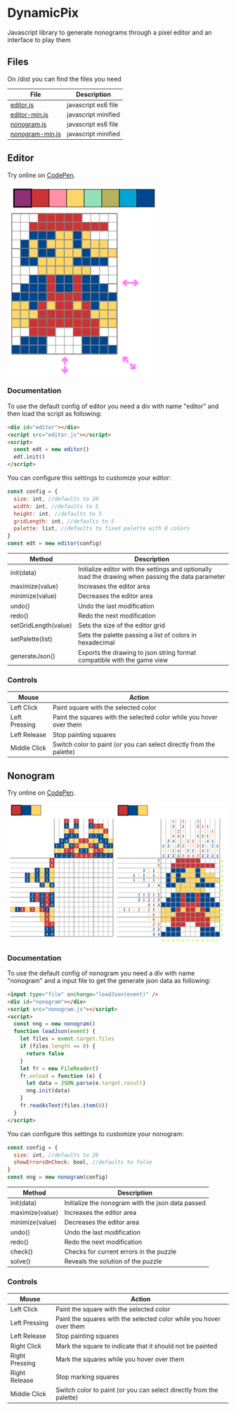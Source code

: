 # DynamicPix

Javascript library to generate nonograms through a pixel editor and an interface to play them

## Files

On /dist you can find the files you need

| File                                                                                          | Description         |
| --------------------------------------------------------------------------------------------- | ------------------- |
| [editor.js](/dist/editor.js)                                                                  | javascript es6 file |
| [editor-min.js](https://cdn.jsdelivr.net/gh/kazluBR/dynamicpix/dist/v1.0.0/editor-min.js)     | javascript minified |
| [nonogram.js](/dist/nonogram.js)                                                              | javascript es6 file |
| [nonogram-min.js](https://cdn.jsdelivr.net/gh/kazluBR/dynamicpix/dist/v1.0.0/nonogram-min.js) | javascript minified |

## Editor

Try online on [CodePen](https://codepen.io/kazluBR/full/WNpvEJz).

![alt text](/docs/editor_view.png)

### Documentation

To use the default config of editor you need a div with name "editor" and then load the script as following:

```html
<div id="editor"></div>
<script src="editor.js"></script>
<script>
  const edt = new editor()
  edt.init()
</script>
```

You can configure this settings to customize your editor:

```javascript
const config = {
  size: int, //defaults to 20
  width: int, //defaults to 5
  height: int, //defaults to 5
  gridLength: int, //defaults to 5
  palette: list, //defaults to fixed palette with 8 colors
}
const edt = new editor(config)
```

| Method               | Description                                                                                         |
| -------------------- | --------------------------------------------------------------------------------------------------- |
| init(data)           | Initialize editor with the settings and optionally load the drawing when passing the data parameter |
| maximize(value)      | Increases the editor area                                                                           |
| minimize(value)      | Decreases the editor area                                                                           |
| undo()               | Undo the last modification                                                                          |
| redo()               | Redo the next modification                                                                          |
| setGridLength(value) | Sets the size of the editor grid                                                                    |
| setPalette(list)     | Sets the palette passing a list of colors in hexadecimal                                            |
| generateJson()       | Exports the drawing to json string format compatible with the game view                             |

### Controls

| Mouse         | Action                                                              |
| ------------- | ------------------------------------------------------------------- |
| Left Click    | Paint square with the selected color                                |
| Left Pressing | Paint the squares with the selected color while you hover over them |
| Left Release  | Stop painting squares                                               |
| Middle Click  | Switch color to paint (or you can select directly from the palette) |

## Nonogram

Try online on [CodePen](https://codepen.io/kazluBR/full/pJqrgY).

![alt text](/docs/nonogram_view.png)

### Documentation

To use the default config of nonogram you need a div with name "nonogram" and a input file to get the generate json data as following:

```html
<input type="file" onchange="loadJson(event)" />
<div id="nonogram"></div>
<script src="nonogram.js"></script>
<script>
  const nng = new nonogram()
  function loadJson(event) {
    let files = event.target.files
    if (files.length <= 0) {
      return false
    }
    let fr = new FileReader()
    fr.onload = function (e) {
      let data = JSON.parse(e.target.result)
      nng.init(data)
    }
    fr.readAsText(files.item(0))
  }
</script>
```

You can configure this settings to customize your nonogram:

```javascript
const config = {
  size: int, //defaults to 20
  showErrorsOnCheck: bool, //defaults to false
}
const nng = new nonogram(config)
```

| Method          | Description                                       |
| --------------- | ------------------------------------------------- |
| init(data)      | Initialize the nonogram with the json data passed |
| maximize(value) | Increases the editor area                         |
| minimize(value) | Decreases the editor area                         |
| undo()          | Undo the last modification                        |
| redo()          | Redo the next modification                        |
| check()         | Checks for current errors in the puzzle           |
| solve()         | Reveals the solution of the puzzle                |

### Controls

| Mouse          | Action                                                              |
| -------------- | ------------------------------------------------------------------- |
| Left Click     | Paint the square with the selected color                            |
| Left Pressing  | Paint the squares with the selected color while you hover over them |
| Left Release   | Stop painting squares                                               |
| Right Click    | Mark the square to indicate that it should not be painted           |
| Right Pressing | Mark the squares while you hover over them                          |
| Right Release  | Stop marking squares                                                |
| Middle Click   | Switch color to paint (or you can select directly from the palette) |
